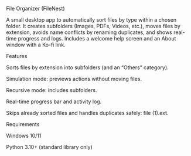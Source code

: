 File Organizer (FileNest)

A small desktop app to automatically sort files by type within a chosen folder.
It creates subfolders (Images, PDFs, Videos, etc.), moves files by extension, avoids name conflicts by renaming duplicates, and shows real-time progress and logs.
Includes a welcome help screen and an About window with a Ko-fi link.

Features

Sorts files by extension into subfolders (and an “Others” category).

Simulation mode: previews actions without moving files.

Recursive mode: includes subfolders.

Real-time progress bar and activity log.

Skips already sorted files and handles duplicates safely: file (1).ext.

Requirements

Windows 10/11

Python 3.10+ (standard library only)
